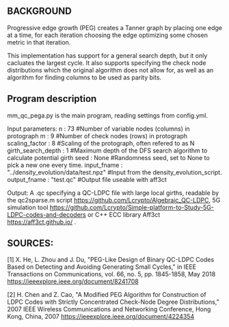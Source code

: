 ## BACKGROUND

Progressive edge growth (PEG) creates a Tanner graph by placing one edge at a time, for each iteration choosing the edge optimizing some chosen metric in that iteration. 

This implementation has support for a general search depth, but it only cacluates the largest cycle. It also supports specifying the check node distributions which the original algorithm does not allow for, as well as an algorithm for finding columns to be used as parity bits. 

## Program description
mm_qc_pega.py is the main program, reading settings from config.yml.

Input parameters:
    n : 73  #Number of variable nodes (columns) in protograph
    m : 9   #Number of check nodes (rows) in protograph
    scaling_factor : 8  #Scaling of the protograph, often refered to as N
    girth_search_depth : 1 #Maximum depth of the DFS search algorithm to calculate potential girth
    seed : None #Randomness seed, set to None to pick a new one every time.
    input_fname : "../density_evolution/data/test.npz" #Input from the density_evolution_script.
    output_fname : "test.qc" #Output file useable with aff3ct

Output:
A .qc specifying a QC-LDPC file with large local girths, readable by the qc2sparse.m script https://github.com/Lcrypto/Algebraic_QC-LDPC, 5G simulation tool https://github.com/Lcrypto/Simple-platform-to-Study-5G-LDPC-codes-and-decoders or C++ ECC library Aff3ct  https://aff3ct.github.io/ .

## SOURCES:
[1] X. He, L. Zhou and J. Du, "PEG-Like Design of Binary QC-LDPC Codes Based on Detecting and Avoiding Generating Small Cycles," in IEEE Transactions on Communications, vol. 66, no. 5, pp. 1845-1858, May 2018 https://ieeexplore.ieee.org/document/8241708

[2] H. Chen and Z. Cao, "A Modified PEG Algorithm for Construction of LDPC Codes with Strictly Concentrated Check-Node Degree Distributions," 2007 IEEE Wireless Communications and Networking Conference, Hong Kong, China, 2007
https://ieeexplore.ieee.org/document/4224354
